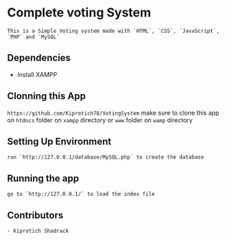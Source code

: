 # Complete voting System
    This is a Simple Voting system made with `HTML`, `CSS`, `JavaScript`, `PHP` and `MySQL`

## Dependencies
   - Install XAMPP


## Clonning this App

`https://github.com/Kiprotich78/VotingSystem` make sure to clone this app on `htdocs` folder on `xampp` directory or `www` folder on `wamp` directory

## Setting Up Environment
    run `http://127.0.0.1/database/MySQL.php` to create the database


## Running the app
    go to `http://127.0.0.1/` to load the index file

## Contributors 
    - Kiprotich Shadrack
